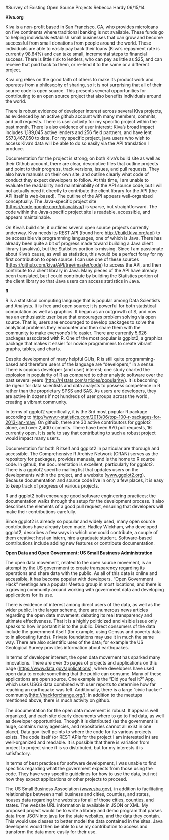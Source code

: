 #Survey of Existing Open Source Projects
Rebecca Hardy
06/15/14

**Kiva.org**

Kiva is a non-profit based in San Francisco, CA, who provides microloans on five continents where traditional banking is not available. These funds go to helping individuals establish small businesses that can grow and become successful from small donations from people around the world. These individuals are able to easily pay back their loans (Kiva’s repayment rate is currently 98.84%) and can take small, incremental steps to financial success. There is little risk to lenders, who can pay as little as $25, and can receive that paid back to them, or re-lend it to the same or a different project.

Kiva.org relies on the good faith of others to make its product work and operates from a philosophy of sharing, so it is not surprising that all of their source code is open source. This presents several opportunities for contributing to an open source project that also benefits individuals around the world. 

There is robust evidence of developer interest across several Kiva projects, as evidenced by an active github account with many members, commits, and pull requests. There is user activity for my specific project within the past month. There is also evidence of user interest; Kiva’s broad impact includes 1,189,045 active lenders and 256 field partners, and have lent $573,467,050 to date. For my specific project, java users who wish to access Kiva’s data will be able to do so easily via the API translation I produce.

Documentation for the project is strong; on both Kiva’s build site as well as their Github account, there are clear, descriptive files that outline projects and point to their progress, track versions, issues, and pull requests. They also have manuals on their own site, and outline clearly what code of conduct they expect developers to follow. At this time, I am unable to evaluate the readability and maintainability of the API source code, but I will not actually need it directly to contribute the client library for the API (the API itself is web-based). The outline of the API appears well-organized conceptually. The Java-specific project site (https://code.google.com/p/javakiva/) is sparse, but straightforward. The code within the Java-specific project site is readable, accessible, and appears maintainable.

On Kiva’s build site, it outlines several open source projects currently underway. Kiva needs its REST API (found here http://build.kiva.org/api) to be accessible via programming languages, one of which is Java. There has already been quite a bit of progress made toward building a Java client library (javakiva), but the Statistics portion is missing. Since I am passionate about Kiva’s cause, as well as statistics, this would be a perfect foray for my first contribution to open source. I can use one of these sources (https://github.com/kiva/API/tree/master/code) to access the API, and then contribute to a client library in Java. Many pieces of the API have already been translated, but I could contribute by building the Statistics portion of the client library so that Java users can access statistics in Java.


**R**

R is a statistical computing language that is popular among Data Scientists and Analysts. It is free and open source; it is powerful for both statistical computation as well as graphics. It began as an outgrowth of S, and now has an enthusiastic user base that encourages problem solving via open source. That is, users are encouraged to develop packages to solve the analytical problems they encounter and then share them with the community to make everyone’s life easier. There are currently 5,626 packages associated with R. One of the most popular is ggplot2, a graphics package that makes it easier for novice programmers to create vibrant graphs, tables, and charts.

Despite development of many helpful GUIs, R is still quite programming-based and therefore users of the language are “developers,” in a sense. There is copious developer (and user) interest; one study charted the explosion in popularity of R as compared to other analytic software over the past several years (http://r4stats.com/articles/popularity/). It is becoming de rigeur for data scientists and data analysts to possess competence in R rather than the proprietary SPSS and SAS. As users are developers, they are active in dozens if not hundreds of user groups across the world, creating a vibrant community.

In terms of ggplot2 specifically, it is the 3rd most popular R package according to http://www.r-statistics.com/2013/06/top-100-r-packages-for-2013-jan-may/. On github, there are 30 active contributors for ggplot2 alone, and over 2,400 commits. There have been 970 pull requests, 16 currently open. It is safe to say that contributing to such a robust project would impact many users. 

Documentation for both R itself and ggplot2 in particular are thorough and accessible. The Comprehensive R Archive Network (CRAN) serves as the repository for packages, provides manuals, and is the home to R source code. In github, the documentation is excellent, particularly for ggplot2. There is a ggplot2 specific mailing list that updates users on the developments within the project, and a website (www.ggplot2.org). Because documentation and source code live in only a few places, it is easy to keep track of progress of various projects.

R and ggplot2 both encourage good software engineering practices; the documentation walks through the setup for the development process. It also describes the elements of a good pull request, ensuring that developers will make their contributions carefully.

Since ggplot2 is already so popular and widely used, many open source contributions have already been made. Hadley Wickham, who developed ggplot2, describes a few ways in which one could contribute, a couple of them creative: host an intern, hire a graduate student. Software-based contributions include adding new features or contribute documentation. 

**Open Data and Open Government: US Small Business Administration**

The open data movement, related to the open source movement, is an attempt by the US government to create transparency regarding its operations and share data with the public. As all of this data is online and accessible, it has become popular with developers. “Open Government Hack” meetings are a popular Meetup group in most locations, and there is a growing community around working with government data and developing applications for its use. 

There is evidence of interest among direct users of the data, as well as the wider public. In the larger scheme, there are numerous news articles regarding the open data movement, debating its real transparency and ultimate effectiveness. That it is a highly politicized and visible issue only speaks to how important it is to the public. Direct consumers of the data include the government itself (for example, using Census and poverty data to in allocating funds). Private foundations may use it in much the same way. There are also scientific uses of the data; for example the US Geological Survey provides information about earthquakes.

In terms of developer interest, the open data movement has sparked many innovations. There are over 35 pages of projects and applications on this page (https://www.data.gov/applications), where developers have used open data to create something that the public can consume. Many of these applications are open source. One example is the “Did you feel it?” App, which uses USGS data combined with user reports to determine how far reaching an earthquake was felt. Additionally, there is a large “civic hacker” community(http://hackforchange.org/); in addition to the meetups mentioned above, there is much activity on github. 

The documentation for the open data movement is robust. It appears well organized, and each site clearly documents where to go to find data, as well as developer opportunities. Though it is distributed (as the government is huge, contains many agencies, and repositories cannot all exist in one place), Data.gov itself points to where the code for its various projects exists. The code itself (or REST APIs for the project I am interested in) are well-organized and readable. It is possible that there is variation from project to project since it is so distributed, but for my interests it is satisfactory.

In terms of best practices for software development, I was unable to find specifics regarding what the government expects from those using the code. They have very specific guidelines for how to use the data, but not how they expect applications or other projects to proceed.

The US Small Business Association (www.sba.gov), in addition to facilitating relationships between small business and cities, counties, and states, houses data regarding the websites for all of those cities, counties, and states. The website URL information is available in JSON or XML. My proposed project would be to write a library and demo program that parses data from JSON into java for the state websites, and the data they contain. This would use classes to better model the data contained in the sites. Java developers would then be able to use my contribution to access and transform the data more easily for their use.


